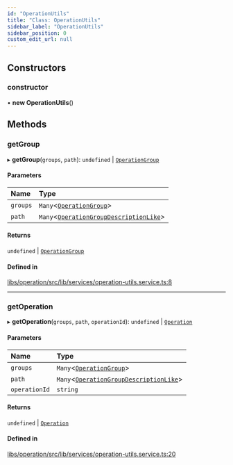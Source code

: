 ```yaml
---
id: "OperationUtils"
title: "Class: OperationUtils"
sidebar_label: "OperationUtils"
sidebar_position: 0
custom_edit_url: null
---
```


## Constructors

### constructor

• **new OperationUtils**()

## Methods

### getGroup

▸ **getGroup**(`groups`, `path`): `undefined` \| [`OperationGroup`](../interfaces/OperationGroup)

#### Parameters

| Name | Type |
| :------ | :------ |
| `groups` | `Many`<[`OperationGroup`](../interfaces/OperationGroup)\> |
| `path` | `Many`<[`OperationGroupDescriptionLike`](../modules#operationgroupdescriptionlike)\> |

#### Returns

`undefined` \| [`OperationGroup`](../interfaces/OperationGroup)

#### Defined in

[libs/operation/src/lib/services/operation-utils.service.ts:8](https://github.com/cognizone/ng-cognizone/blob/0401c67/libs/operation/src/lib/services/operation-utils.service.ts#L8)

___

### getOperation

▸ **getOperation**(`groups`, `path`, `operationId`): `undefined` \| [`Operation`](../interfaces/Operation)

#### Parameters

| Name | Type |
| :------ | :------ |
| `groups` | `Many`<[`OperationGroup`](../interfaces/OperationGroup)\> |
| `path` | `Many`<[`OperationGroupDescriptionLike`](../modules#operationgroupdescriptionlike)\> |
| `operationId` | `string` |

#### Returns

`undefined` \| [`Operation`](../interfaces/Operation)

#### Defined in

[libs/operation/src/lib/services/operation-utils.service.ts:20](https://github.com/cognizone/ng-cognizone/blob/0401c67/libs/operation/src/lib/services/operation-utils.service.ts#L20)
